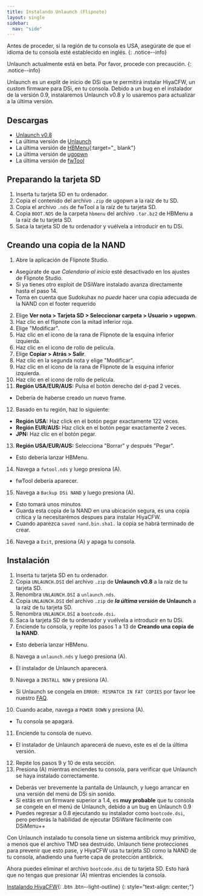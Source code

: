 ```yaml
---
title: Instalando Unlaunch (Flipnote)
layout: single
sidebar:
  nav: "side"
---
```

Antes de proceder, si la región de tu consola es USA, asegúrate de que el idioma de tu consola esté establecido en inglés.
{: .notice--info}

Unlaunch actualmente está en beta. Por favor, procede con precaución.
{: .notice--info}

Unlaunch es un explit de inicio de DSi que te permitirá instalar HiyaCFW, un custom firmware para DSi, en tu consola. Debido a un bug en el instalador de la versión 0.9, instalaremos Unlaunch v0.8 y lo usaremos para actualizar a la última versión.

## Descargas

- [Unlaunch v0.8](https://problemkaputt.de/unlau08.zip)
- La última versión de [Unlaunch](https://problemkaputt.de/unlaunch.zip)
- La última versión de [HBMenu](https://github.com/devkitPro/nds-hb-menu/releases/){:target="_ blank"}
- La última versión de [ugopwn](/archivos/ugopwn.zip)
- La última versión de [fwTool](/archivos/fwTool.nds)

## Preparando la tarjeta SD

1. Inserta tu tarjeta SD en tu ordenador.
2. Copia el contenido del archivo `.zip` de ugopwn a la raíz de tu SD.
3. Copia el archivo `.nds` de fwTool a la raíz de tu tarjeta SD.
4. Copia `BOOT.NDS` de la carpeta `hbmenu` del archivo `.tar.bz2` de HBMenu a la raíz de tu tarjeta SD.
5. Saca la tarjeta SD de tu ordenador y vuélvela a introducir en tu DSi.

## Creando una copia de la NAND

1. Abre la aplicación de Flipnote Studio.
  - Asegúrate de que *Calendario al inicio* esté desactivado en los ajustes de Flipnote Studio.
  - Si ya tienes otro exploit de DSiWare instalado avanza directamente hasta el paso 14.
  - Toma en cuenta que Sudokuhax *no puede* hacer una copia adecuada de la NAND con el footer requerido
2. Elige **Ver nota > Tarjeta SD > Seleccionar carpeta > Usuario > ugopwn**.
3. Haz clic en el flipnote con la mitad inferior roja.
4. Elige "Modificar".
5. Haz clic en el icono de la rana de Flipnote de la esquina inferior izquierda.
6. Haz clic en el icono de rollo de película.
7. Elige **Copiar > Atrás > Salir**.
8. Haz clic en la segunda nota y elige "Modificar".
9. Haz clic en el icono de la rana de Flipnote de la esquina inferior izquierda.
10. Haz clic en el icono de rollo de película.
11. **Región USA/EUR/AUS:** Pulsa el botón derecho del d-pad 2 veces.
  - Debería de haberse creado un nuevo frame.
12. Basado en tu región, haz lo siguiente:
  - **Región USA:** Haz click en el botón pegar exactamente 122 veces.
  - **Región EUR/AUS:** Haz click en el botón pegar exactamente 2 veces.
  - **JPN:** Haz clic en el botón pegar.
13. **Región USA/EUR/AUS:** Selecciona "Borrar" y después "Pegar".
  - Esto debería lanzar HBMenu.
14. Navega a `fwtool.nds` y luego presiona (A).
  - fwTool debería aparecer.
15. Navega a `Backup DSi NAND` y luego presiona (A).
  - Esto tomará unos minutos
  - Guarda esta copia de la NAND en una ubicación segura, es una copia crítica y la necesitarémos despues para instalar HiyaCFW.
  - Cuando aparezca `saved nand.bin.sha1.` la copia se habrá terminado de crear.
16. Navega a `Exit`, presiona (A) y apaga tu consola.

## Instalación

1. Inserta tu tarjeta SD en tu ordenador.
2. Copia `UNLAUNCH.DSI` del archivo `.zip` de **Unlaunch v0.8** a la raíz de tu tarjeta SD.
3. Renombra `UNLAUNCH.DSI` a `unlaunch.nds`.
4. Copia `UNLAUNCH.DSI` del archivo `.zip` de **_la última versión_ de Unlaunch** a la raíz de tu tarjeta SD.
5. Renombra `UNLAUNCH.DSI` a `bootcode.dsi`.
6. Saca la tarjeta SD de tu ordenador y vuélvela a introducir en tu DSi.
7. Enciende tu consola, y repite los pasos 1 a 13 de **Creando una copia de la NAND**.
  - Esto debería lanzar HBMenu.
8. Navega a `unlaunch.nds` y luego presiona (A).
  - El instalador de Unlaunch aparecerá.
9. Navega a `INSTALL NOW` y presiona (A).
  - Si Unlaunch se congela en `ERROR: MISMATCH IN FAT COPIES` por favor lee nuestro [FAQ](/help/faq).
10. Cuando acabe, navega a `POWER DOWN` y presiona (A).
  - Tu consola se apagará.
11. Enciende tu consola de nuevo.
  - El instalador de Unlaunch aparecerá de nuevo, este es el de la última versión.
12. Repite los pasos 9 y 10 de esta sección.
13. Presiona (A) mientras enciendes tu consola, para verificar que Unlaunch se haya instalado correctamente.
  - Deberás ver brevemente la pantalla de Unlaunch, y luego arrancar en una versión del menú de DSi sin sonido.
  - Si estás en un firmware superior a 1.4, es **muy probable** que tu consola se congele en el menú de Unlaunch, debido a un bug en Unlaunch 0.9
  - Puedes regresar a 0.8 ejecutando su instalador como `bootcode.dsi`, pero perderás la habilidad de ejecutar DSiWare fácilmente con DSiMenu++

Con Unlaunch instalado tu consola tiene un sistema antibrick muy primitivo, a menos que el archivo TMD sea destruido. Unlaunch tiene protecciones para prevenir que esto pase, y HiyaCFW usa tu tarjeta SD como la NAND de tu consola, añadiendo una fuerte capa de protección antibrick.

Ahora puedes eliminar el archivo `bootcode.dsi` de tu tarjeta SD. Esto hará que no tengas que presionar (A) mientras enciendes la consola.

[Instalando HiyaCFW](/guía/instalando-hiyacfw){: .btn .btn--light-outline}
{: style="text-align: center;"}
